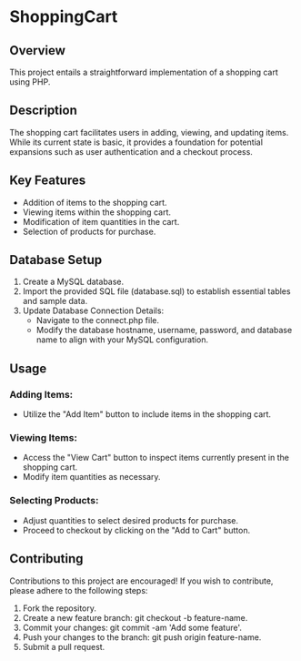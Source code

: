# ShoppingCart

## Overview

This project entails a straightforward implementation of a shopping cart using PHP.

## Description

The shopping cart facilitates users in adding, viewing, and updating items. While its current state is basic, it provides a foundation for potential expansions such as user authentication and a checkout process.

## Key Features

- Addition of items to the shopping cart.
- Viewing items within the shopping cart.
- Modification of item quantities in the cart.
- Selection of products for purchase.

## Database Setup

1. Create a MySQL database.
2. Import the provided SQL file (database.sql) to establish essential tables and sample data.
3. Update Database Connection Details:
   - Navigate to the connect.php file.
   - Modify the database hostname, username, password, and database name to align with your MySQL configuration.

## Usage

### Adding Items:

- Utilize the "Add Item" button to include items in the shopping cart.

### Viewing Items:

- Access the "View Cart" button to inspect items currently present in the shopping cart.
- Modify item quantities as necessary.

### Selecting Products:

- Adjust quantities to select desired products for purchase.
- Proceed to checkout by clicking on the "Add to Cart" button.

## Contributing

Contributions to this project are encouraged! If you wish to contribute, please adhere to the following steps:

1. Fork the repository.
2. Create a new feature branch: git checkout -b feature-name.
3. Commit your changes: git commit -am 'Add some feature'.
4. Push your changes to the branch: git push origin feature-name.
5. Submit a pull request.
